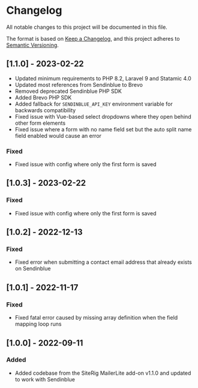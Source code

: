 # Changelog
All notable changes to this project will be documented in this file.

The format is based on [Keep a Changelog](https://keepachangelog.com/en/1.0.0/),
and this project adheres to [Semantic Versioning](https://semver.org/spec/v2.0.0.html).

## [1.1.0] - 2023-02-22
- Updated minimum requirements to PHP 8.2, Laravel 9 and Statamic 4.0
- Updated most references from Sendinblue to Brevo
- Removed deprecated Sendinblue PHP SDK
- Added Brevo PHP SDK
- Added fallback for `SENDINBLUE_API_KEY` environment variable for backwards compatibility
- Fixed issue with Vue-based select dropdowns where they open behind other form elements
- Fixed issue where a form with no name field set but the auto split name field enabled would cause an error

### Fixed
- Fixed issue with config where only the first form is saved

## [1.0.3] - 2023-02-22

### Fixed
- Fixed issue with config where only the first form is saved


## [1.0.2] - 2022-12-13

### Fixed
- Fixed error when submitting a contact email address that already exists on Sendinblue
  

## [1.0.1] - 2022-11-17

### Fixed
- Fixed fatal error caused by missing array definition when the field mapping loop runs
  
  
## [1.0.0] - 2022-09-11

### Added
- Added codebase from the SiteRig MailerLite add-on v1.1.0 and updated to work with Sendinblue
